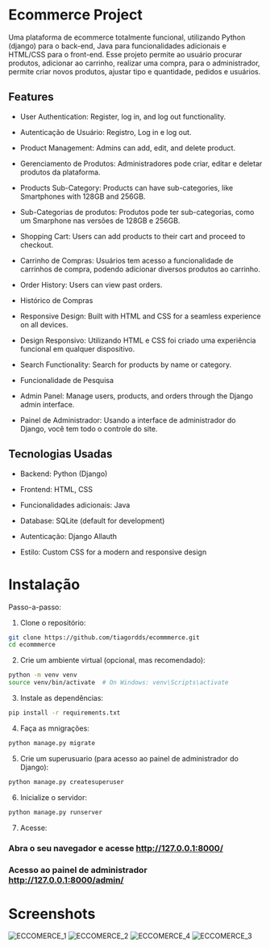 # Ecommerce Project
Uma plataforma de ecommerce totalmente funcional, utilizando Python (django) para o back-end, Java para funcionalidades adicionais e HTML/CSS para o front-end. Esse projeto permite ao usuário procurar produtos, adicionar ao carrinho, realizar uma compra, para o administrador, permite criar novos produtos, ajustar tipo e quantidade, pedidos e usuários.


## Features
- User Authentication: Register, log in, and log out functionality.
- Autenticação de Usuário: Registro, Log in e log out.

- Product Management: Admins can add, edit, and delete product.
- Gerenciamento de Produtos: Administradores pode criar, editar e deletar produtos da plataforma.

- Products Sub-Category: Products can have sub-categories, like Smartphones with 128GB and 256GB.
- Sub-Categorias de produtos: Produtos pode ter sub-categorias, como um Smarphone nas versões de 128GB e 256GB.

- Shopping Cart: Users can add products to their cart and proceed to checkout.
- Carrinho de Compras: Usuários tem acesso a funcionalidade de carrinhos de compra, podendo adicionar diversos produtos ao carrinho.

- Order History: Users can view past orders.
- Histórico de Compras

- Responsive Design: Built with HTML and CSS for a seamless experience on all devices.
- Design Responsivo: Utilizando HTML e CSS foi criado uma experiência funcional em qualquer dispositivo.

- Search Functionality: Search for products by name or category.
- Funcionalidade de Pesquisa

- Admin Panel: Manage users, products, and orders through the Django admin interface.
- Painel de Administrador: Usando a interface de administrador do Django, você tem todo o controle do site.

## Tecnologias Usadas
- Backend: Python (Django)

- Frontend: HTML, CSS

- Funcionalidades adicionais: Java

- Database: SQLite (default for development)

- Autenticação: Django Allauth

- Estilo: Custom CSS for a modern and responsive design

# Instalação
Passo-a-passo:

1. Clone o repositório:

```bash
git clone https://github.com/tiagordds/ecommmerce.git
cd ecommmerce
```

2. Crie um ambiente virtual (opcional, mas recomendado):

```bash
python -m venv venv
source venv/bin/activate  # On Windows: venv\Scripts\activate
```

3. Instale as dependências:

```bash
pip install -r requirements.txt
```


4. Faça as mnigrações:

```bash
python manage.py migrate
```

5. Crie um superusuario (para acesso ao painel de administrador do Django):

```bash
python manage.py createsuperuser
```

6. Inicialize o servidor:

```bash
python manage.py runserver
```


7. Acesse:

### Abra o seu navegador e acesse http://127.0.0.1:8000/

### Acesso ao painel de administrador http://127.0.0.1:8000/admin/

# Screenshots
![ECCOMERCE_1](https://github.com/user-attachments/assets/9a3128d6-6083-4964-bcad-826d26209441)
![ECCOMERCE_2](https://github.com/user-attachments/assets/c2de156f-3b2f-4795-9e0a-d59e9cc2f0bd)
![ECCOMERCE_4](https://github.com/user-attachments/assets/ac8d46ca-9020-46c1-9f6e-d3896784752b)
![ECCOMERCE_3](https://github.com/user-attachments/assets/fd7f2799-6a15-4973-adbf-2f0b990e2204)


